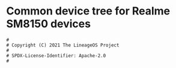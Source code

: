 # Common device tree for Realme SM8150 devices

```
#
# Copyright (C) 2021 The LineageOS Project
#
# SPDX-License-Identifier: Apache-2.0
#
```

